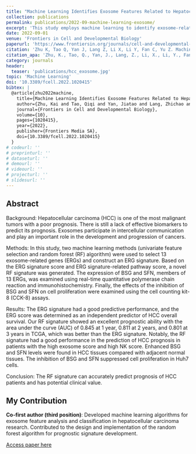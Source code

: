 ```yaml
---
title: "Machine Learning Identifies Exosome Features Related to Hepatocellular Carcinoma"
collection: publications
permalink: publications/2022-09-machine-learning-exosome/
excerpt: 'This study employs machine learning to identify exosome-related genes as prognostic biomarkers for hepatocellular carcinoma, constructing a novel random forest signature with excellent predictive performance.'
date: 2022-09-01
venue: 'Frontiers in Cell and Developmental Biology'
paperurl: 'https://www.frontiersin.org/journals/cell-and-developmental-biology/articles/10.3389/fcell.2022.1020415/pdf'
citation: 'Zhu K, Tao Q, Yan J, Lang Z, Li X, Li Y, Fan C, Yu Z. Machine learning identifies exosome features related to hepatocellular carcinoma. Frontiers in Cell and Developmental Biology. 2022;10:1020415.'
citation_apa: 'Zhu, K., Tao, Q., Yan, J., Lang, Z., Li, X., Li, Y., Fan, C., & Yu, Z. (2022). Machine learning identifies exosome features related to hepatocellular carcinoma. Frontiers in Cell and Developmental Biology, 10, 1020415. https://doi.org/10.3389/fcell.2022.1020415'
category: journals
header:
  teaser: 'publications/hcc_exosome.jpg'
topic: 'Machine Learning'
doi: '10.3389/fcell.2022.1020415'
bibtex: |
  @article{zhu2022machine,
    title={Machine Learning Identifies Exosome Features Related to Hepatocellular Carcinoma},
    author={Zhu, Kai and Tao, Qiqi and Yan, Jiatao and Lang, Zhichao and Li, Xinmiao and Li, Yifei and Fan, Congcong and Yu, Zhengping},
    journal={Frontiers in Cell and Developmental Biology},
    volume={10},
    pages={1020415},
    year={2022},
    publisher={Frontiers Media SA},
    doi={10.3389/fcell.2022.1020415}
  }
# codeurl: ''
# preprinturl: ''
# dataseturl: ''
# demourl: ''
# videourl: ''
# projecturl: ''
# slidesurl: ''
---
```


## Abstract

Background: Hepatocellular carcinoma (HCC) is one of the most malignant tumors with a poor prognosis. There is still a lack of effective biomarkers to predict its prognosis. Exosomes participate in intercellular communication and play an important role in the development and progression of cancers.

Methods: In this study, two machine learning methods (univariate feature selection and random forest (RF) algorithm) were used to select 13 exosome-related genes (ERGs) and construct an ERG signature. Based on the ERG signature score and ERG signature-related pathway score, a novel RF signature was generated. The expression of BSG and SFN, members of 13 ERGs, was examined using real-time quantitative polymerase chain reaction and immunohistochemistry. Finally, the effects of the inhibition of BSG and SFN on cell proliferation were examined using the cell counting kit-8 (CCK-8) assays.

Results: The ERG signature had a good predictive performance, and the ERG score was determined as an independent predictor of HCC overall survival. Our RF signature showed an excellent prognostic ability with the area under the curve (AUC) of 0.845 at 1 year, 0.811 at 2 years, and 0.801 at 3 years in TCGA, which was better than the ERG signature. Notably, the RF signature had a good performance in the prediction of HCC prognosis in patients with the high exosome score and high NK score. Enhanced BSG and SFN levels were found in HCC tissues compared with adjacent normal tissues. The inhibition of BSG and SFN suppressed cell proliferation in Huh7 cells.

Conclusion: The RF signature can accurately predict prognosis of HCC patients and has potential clinical value.

## My Contribution

**Co-first author (third position)**: Developed machine learning algorithms for exosome feature analysis and classification in hepatocellular carcinoma research. Contributed to the design and implementation of the random forest algorithm for prognostic signature development.

[Access paper here](https://doi.org/10.3389/fcell.2022.1020415) 